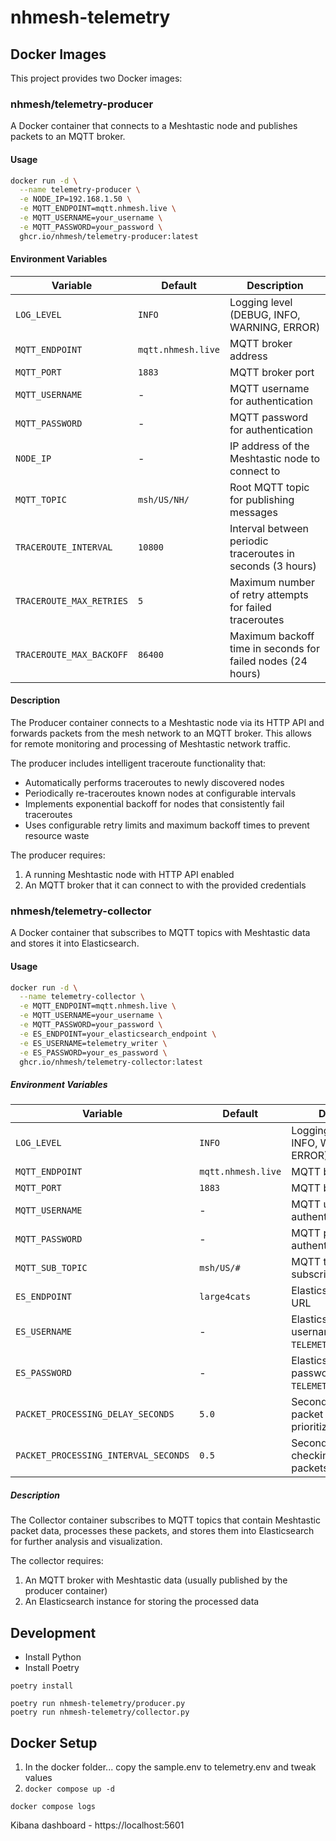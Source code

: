 # nhmesh-telemetry

## Docker Images

This project provides two Docker images:

### nhmesh/telemetry-producer

A Docker container that connects to a Meshtastic node and publishes packets to an MQTT broker.

#### Usage

```bash
docker run -d \
  --name telemetry-producer \
  -e NODE_IP=192.168.1.50 \
  -e MQTT_ENDPOINT=mqtt.nhmesh.live \
  -e MQTT_USERNAME=your_username \
  -e MQTT_PASSWORD=your_password \
  ghcr.io/nhmesh/telemetry-producer:latest
```

#### Environment Variables

| Variable                  | Default            | Description                                                    |
| ------------------------- | ------------------ | -------------------------------------------------------------- |
| `LOG_LEVEL`               | `INFO`             | Logging level (DEBUG, INFO, WARNING, ERROR)                   |
| `MQTT_ENDPOINT`           | `mqtt.nhmesh.live` | MQTT broker address                                            |
| `MQTT_PORT`               | `1883`             | MQTT broker port                                               |
| `MQTT_USERNAME`           | -                  | MQTT username for authentication                               |
| `MQTT_PASSWORD`           | -                  | MQTT password for authentication                               |
| `NODE_IP`                 | -                  | IP address of the Meshtastic node to connect to               |
| `MQTT_TOPIC`              | `msh/US/NH/`       | Root MQTT topic for publishing messages                       |
| `TRACEROUTE_INTERVAL`     | `10800`            | Interval between periodic traceroutes in seconds (3 hours)    |
| `TRACEROUTE_MAX_RETRIES`  | `5`                | Maximum number of retry attempts for failed traceroutes       |
| `TRACEROUTE_MAX_BACKOFF`  | `86400`            | Maximum backoff time in seconds for failed nodes (24 hours)   |

#### Description

The Producer container connects to a Meshtastic node via its HTTP API and forwards packets from the mesh network to an MQTT broker. This allows for remote monitoring and processing of Meshtastic network traffic.

The producer includes intelligent traceroute functionality that:
- Automatically performs traceroutes to newly discovered nodes
- Periodically re-traceroutes known nodes at configurable intervals
- Implements exponential backoff for nodes that consistently fail traceroutes
- Uses configurable retry limits and maximum backoff times to prevent resource waste

The producer requires:
1. A running Meshtastic node with HTTP API enabled
2. An MQTT broker that it can connect to with the provided credentials

### nhmesh/telemetry-collector

A Docker container that subscribes to MQTT topics with Meshtastic data and stores it into Elasticsearch.

#### Usage

```bash
docker run -d \
  --name telemetry-collector \
  -e MQTT_ENDPOINT=mqtt.nhmesh.live \
  -e MQTT_USERNAME=your_username \
  -e MQTT_PASSWORD=your_password \
  -e ES_ENDPOINT=your_elasticsearch_endpoint \
  -e ES_USERNAME=telemetry_writer \
  -e ES_PASSWORD=your_es_password \
  ghcr.io/nhmesh/telemetry-collector:latest
```

##### Environment Variables

| Variable                             | Default            | Description                                                 |
| ------------------------------------ | ------------------ | ----------------------------------------------------------- |
| `LOG_LEVEL`                          | `INFO`             | Logging level (DEBUG, INFO, WARNING, ERROR)                 |
| `MQTT_ENDPOINT`                      | `mqtt.nhmesh.live` | MQTT broker address                                         |
| `MQTT_PORT`                          | `1883`             | MQTT broker port                                            |
| `MQTT_USERNAME`                      | -                  | MQTT username for authentication                            |
| `MQTT_PASSWORD`                      | -                  | MQTT password for authentication                            |
| `MQTT_SUB_TOPIC`                     | `msh/US/#`         | MQTT topic pattern to subscribe to                          |
| `ES_ENDPOINT`                        | `large4cats`       | Elasticsearch endpoint URL                                  |
| `ES_USERNAME`                        | -                  | Elasticsearch username (typically `TELEMETRY_ES_USERNAME`)  |
| `ES_PASSWORD`                        | -                  | Elasticsearch password (typically `TELEMETRY_ES_PASSWORD`)  |
| `PACKET_PROCESSING_DELAY_SECONDS`    | `5.0`              | Seconds to delay packet processing to prioritize RF packets |
| `PACKET_PROCESSING_INTERVAL_SECONDS` | `0.5`              | Seconds interval for checking pending packets               |

##### Description

The Collector container subscribes to MQTT topics that contain Meshtastic packet data, processes these packets, and stores them into Elasticsearch for further analysis and visualization.

The collector requires:
1. An MQTT broker with Meshtastic data (usually published by the producer container)
2. An Elasticsearch instance for storing the processed data

## Development

 - Install Python
 - Install Poetry

```
poetry install

poetry run nhmesh-telemetry/producer.py
poetry run nhmesh-telemetry/collector.py
```

## Docker Setup

 1. In the docker folder... copy the sample.env to telemetry.env and tweak values
 2. `docker compose up -d`

 ```
 docker compose logs
 ```

Kibana dashboard - https://localhost:5601
